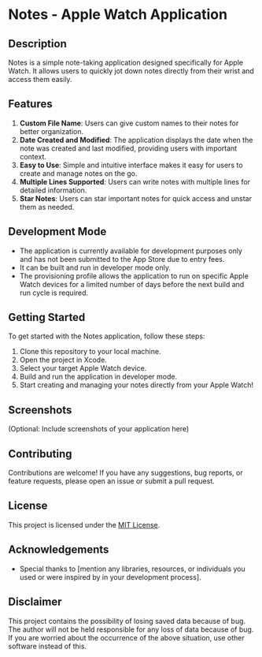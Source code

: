 # Notes - Apple Watch Application

## Description
Notes is a simple note-taking application designed specifically for Apple Watch. It allows users to quickly jot down notes directly from their wrist and access them easily.

## Features
1. **Custom File Name**: Users can give custom names to their notes for better organization.
2. **Date Created and Modified**: The application displays the date when the note was created and last modified, providing users with important context.
3. **Easy to Use**: Simple and intuitive interface makes it easy for users to create and manage notes on the go.
4. **Multiple Lines Supported**: Users can write notes with multiple lines for detailed information.
5. **Star Notes**: Users can star important notes for quick access and unstar them as needed.

## Development Mode
- The application is currently available for development purposes only and has not been submitted to the App Store due to entry fees.
- It can be built and run in developer mode only.
- The provisioning profile allows the application to run on specific Apple Watch devices for a limited number of days before the next build and run cycle is required.

## Getting Started
To get started with the Notes application, follow these steps:
1. Clone this repository to your local machine.
2. Open the project in Xcode.
3. Select your target Apple Watch device.
4. Build and run the application in developer mode.
5. Start creating and managing your notes directly from your Apple Watch!

## Screenshots
(Optional: Include screenshots of your application here)

## Contributing
Contributions are welcome! If you have any suggestions, bug reports, or feature requests, please open an issue or submit a pull request.

## License
This project is licensed under the [MIT License](LICENSE).

## Acknowledgements
- Special thanks to [mention any libraries, resources, or individuals you used or were inspired by in your development process].

## Disclaimer
This project contains the possibility of losing saved data because of bug.
The author will not be held responsible for any loss of data because of bug.
If you are worried about the occurrence of the above situation, use other software instead of this.

